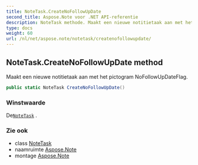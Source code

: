 ```yaml
---
title: NoteTask.CreateNoFollowUpDate
second_title: Aspose.Note voor .NET API-referentie
description: NoteTask methode. Maakt een nieuwe notitietaak aan met het pictogram NoFollowUpDateFlag.
type: docs
weight: 60
url: /nl/net/aspose.note/notetask/createnofollowupdate/
---
```

## NoteTask.CreateNoFollowUpDate method

Maakt een nieuwe notitietaak aan met het pictogram NoFollowUpDateFlag.

```csharp
public static NoteTask CreateNoFollowUpDate()
```

### Winstwaarde

De[`NoteTask`](../) .

### Zie ook

* class [NoteTask](../)
* naamruimte [Aspose.Note](../../notetask/)
* montage [Aspose.Note](../../../)


